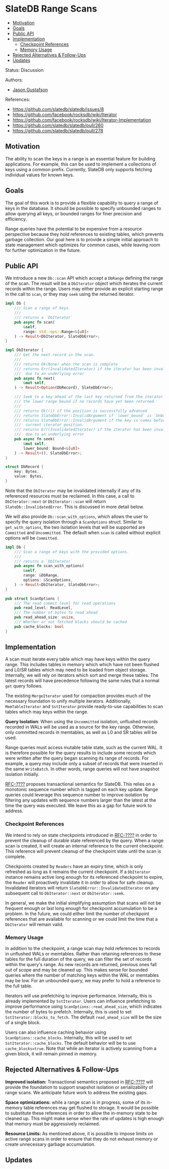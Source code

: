 # SlateDB Range Scans

<!-- TOC start (generated with https://github.com/derlin/bitdowntoc) -->

- [Motivation](#motivation)
- [Goals](#goals)
- [Public API](#public-api)
- [Implementation](#implementation)
   * [Checkpoint References](#checkpoint-references)
   * [Memory Usage](#memory-usage)
- [Rejected Alternatives & Follow-Ups](#rejected-alternatives-follow-ups)
- [Updates](#updates)

<!-- TOC end -->

Status: Discussion

Authors:

* [Jason Gustafson](https://github.com/hachikuji)

References:

* https://github.com/slatedb/slatedb/issues/8
* https://github.com/facebook/rocksdb/wiki/Iterator
* https://github.com/facebook/rocksdb/wiki/Iterator-Implementation
* https://github.com/slatedb/slatedb/pull/260
* https://github.com/slatedb/slatedb/pull/278

## Motivation


The ability to scan the keys in a range is an essential feature for building applications.
For example, this can be used to implement a collections of keys using a common prefix. 
Currently, SlateDB only supports fetching individual values for known keys.

## Goals

The goal of this work is to provide a flexible capability to query a range of keys in the
database. It should be possible to specify unbounded ranges to allow querying all keys,
or bounded ranges for finer precision and efficiency.

Range queries have the potential to be expensive from a resource perspective because they
hold references to existing tables, which prevents garbage collection. Our goal here is
to provide a simple initial approach to state management which optimizes for common cases,
while leaving room for further optimization in the future.

## Public API

We introduce a new `Db::scan` API which accept a `DbRange` defining the range of the scan.
The result will be a `DbIterator` object which iterates the current records within the range.
Users may either provide an explicit starting range in the call to `scan`, or they
may `seek` using the returned iterator.

```rust
impl Db {
    /// Scan a range of keys.
    /// 
    /// returns a `DbIterator`
    pub async fn scan(
        &self,
        range: std::ops::Range<&[u8]>
    ) -> Result<DbIterator, SlateDbError>;
}

impl DbIterator {
    /// Get the next record in the scan.
    /// 
    /// returns Ok(None) when the scan is complete
    /// returns Err(InvalidatedIterator) if the iterator has been invalidated
    ///  due to an underlying error
    pub async fn next(
        &mut self,
    ) -> Result<Option(DbRecord), SlateDbError>;

    /// Seek to a key ahead of the last key returned from the iterator or
    /// the lower range bound if no records have yet been returned.
    /// 
    /// returns Ok(()) if the position is successfully advanced
    /// returns SlateDbError::InvalidArgument if `lower_bound` is `Unbounded`
    /// returns SlateDbError::InvalidArgument if the key is comes before the
    ///  current iterator position.
    /// returns Err(InvalidatedIterator) if the iterator has been invalidated
    ///  due to an underlying error
    pub async fn seek(
        &mut self,
        lower_bound: Bound<&[u8]>
    ) -> Result<(), SlateDbError>;
}

struct DbRecord {
    key: Bytes,
    value: Bytes,
}
```

Note that the `DbIterator` may be invalidated internally if any of its referenced
resources must be reclaimed. In this case, a call to `DbIterator::next` or 
`DbIterator::scan` will return `SlateDb::InvalidatedError`. This is discussed in 
more detail below.

We will also provide `Db::scan_with_options`, which allows the user to specify the
query isolation through a `ScanOptions` struct. Similar to `get_with_options`, the
two isolation levels that will be supported are `Committed` and `Uncommitted`.
The default when `scan` is called without explicit options will be `Committed`.

```rust
impl Db {
    /// Scan a range of keys with the provided options.
    ///
    /// returns a `DbIterator`
    pub async fn scan_with_options(
        &self,
        range: &DbRange,
        options: &ScanOptions,
    ) -> Result<DbIterator, SlateDbError>;
}

pub struct ScanOptions {
    /// The read commit level for read operations
    pub read_level: ReadLevel,
    /// The number of bytes to read ahead
    pub read_ahead_size: usize,
    /// Whether or not fetched blocks should be cached
    pub cache_blocks: bool
}
```

## Implementation

A scan must iterate every table which may have keys within the query range.
This includes tables in memory which which have not been flushed and L0/SR tables 
which may need to be loaded from object storage. Internally, we will rely on 
iterators which sort and merge these tables. The latest records will have precedence following
the same rules that a normal `get` query follows.

The existing `MergeIterator` used for compaction provides much of the necessary
foundation to unify multiple iterators. Additionally, `MemTableIterator` and 
`SstIterator` provide ready-to-use capabilities to scan tables which may keys
within the range. 

**Query Isolation**: When using the `Uncommitted` isolation, unflushed
records recorded in WALs will be used as a source for the key range. Otherwise,
only committed records in memtables, as well as L0 and SR tables will be used.

Range queries must access mutable table state, such as the current WAL. It is 
therefore possible for the query results to include some records which 
were written after the query began scanning its range of records. For example,
a query may include only a subset of records that were inserted in the same 
`WriteBatch`. In other words, range queries will not have snapshot isolation 
initially. 

[RFC-????](https://github.com/slatedb/slatedb/pull/260) proposes transactional
semantics for SlateDB. This relies on a monotonic sequence number which is tagged
on each key update. Range queries could leverage this sequence number to improve
isolation by filtering any updates with sequence numbers larger than the latest
at the time the query was executed. We leave this as a gap for future work to address.

### Checkpoint References

We intend to rely on state checkpoints introduced in [RFC-????](https://github.com/slatedb/slatedb/pull/278) in order to prevent the cleanup
of durable state referenced by the query. When a range scan is created, it will create
an internal reference to the current checkpoint. This reference will prevent cleanup of
the checkpoint state until the scan is complete. 

Checkpoints created by `Readers` have an expiry time, which is only refreshed as long
as it remains the current checkpoint. If a `DbIterator` instance remains active long 
enough for its referenced checkpoint to expire, the `Reader` will proactively invalidate 
it in order to allow for safe cleanup. Invalidated iterators will return 
`SlateDbError::InvalidatedIterator` on any subsequent call to `DbIterator::next`
or `DbIterator::seek`.

In general, we make the initial simplifying assumption that scans will not be frequent
enough or last long enough for checkpoint accumulation to be a problem. In the future,
we could either limit the number of checkpoint references that are available for
scanning or we could limit the time that a `DbIterator` will remain valid.

### Memory Usage

In addition to the checkpoint, a range scan may hold references to records in unflushed 
WALs or memtables. Rather than retaining references to these tables for the full duration
of the query, we can filter the set of records within the query's range.
As new records are returned, previous ones fall out of scope and may be cleaned up. This
makes sense for bounded queries where the number of matching keys within the WAL
or memtables may be low. For an unbounded query, we may prefer to hold a reference to the
full table.

Iterators will use prefetching to improve performance. Internally, this is 
already implemented by `SstIterator`. Users can influence prefetching to improve
performance using `ScanOptions::read_ahead_size`, which indicates the number of bytes
to prefetch. Internally, this is used to set `SstIterator::blocks_to_fetch`. The 
default `read_ahead_size` will be the size of a single block.

Users can also influence caching behavior using `ScanOptions::cache_blocks`. Internally,
this will be used to set `SstIterator::cache_blocks`. The default behavior will be
to use `cache_blocks=true`. Note that while an iterator is actively scanning from a given
block, it will remain pinned in memory.

## Rejected Alternatives & Follow-Ups

**Improved isolation:** Transactional semantics proposed in 
[RFC-????](https://github.com/slatedb/slatedb/pull/260) will provide the foundation 
to support snapshot isolation or serializability of range scans. We anticipate 
future work to address the existing gaps.

**Space optimizations:** while a range scan is in progress, some of its in-memory 
table references may get flushed to storage. It would be possible to substitute 
these references in order to allow the in-memory state to be cleaned up. This 
might make sense when the rate of updates is high enough that memory must be 
aggressively reclaimed.

**Resource Limits:** As mentioned above, it is possible to impose limits on
active range scans in order to ensure that they do not exhaust memory or create
unnecessary garbage accumulation.

## Updates

